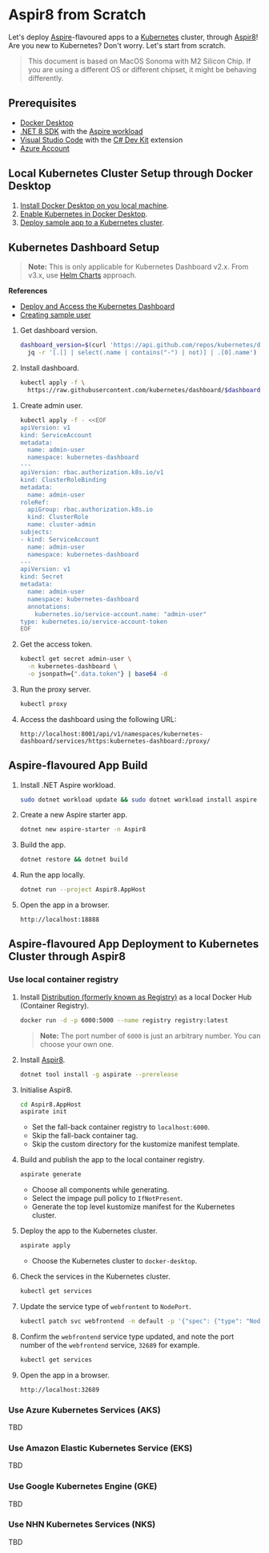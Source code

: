 # Aspir8 from Scratch

Let's deploy [Aspire](https://learn.microsoft.com/dotnet/aspire/get-started/aspire-overview)-flavoured apps to a [Kubernetes](https://kubernetes.io/) cluster, through [Aspir8](https://github.com/prom3theu5/aspirational-manifests)! Are you new to Kubernetes? Don't worry. Let's start from scratch.

> This document is based on MacOS Sonoma with M2 Silicon Chip. If you are using a different OS or different chipset, it might be behaving differently.

## Prerequisites

- [Docker Desktop](https://www.docker.com/products/docker-desktop/)
- [.NET 8 SDK](https://dotnet.microsoft.com/en-us/download/dotnet/8.0) with the [Aspire workload](https://learn.microsoft.com/dotnet/aspire/fundamentals/setup-tooling?tabs=dotnet-cli)
- [Visual Studio Code](https://code.visualstudio.com/) with the [C# Dev Kit](https://marketplace.visualstudio.com/items?itemName=ms-dotnettools.csdevkit) extension
- [Azure Account](https://azure.microsoft.com/free)

## Local Kubernetes Cluster Setup through Docker Desktop

1. [Install Docker Desktop on you local machine](https://docs.docker.com/desktop/install/mac-install/).
1. [Enable Kubernetes in Docker Desktop](https://docs.docker.com/desktop/kubernetes/).
1. [Deploy sample app to a Kubernetes cluster](https://docs.docker.com/get-started/kube-deploy/).

## Kubernetes Dashboard Setup

> **Note:** This is only applicable for Kubernetes Dashboard v2.x. From v3.x, use [Helm Charts](https://artifacthub.io/packages/helm/k8s-dashboard/kubernetes-dashboard) approach.

**References**

- [Deploy and Access the Kubernetes Dashboard](https://kubernetes.io/docs/tasks/access-application-cluster/web-ui-dashboard/)
- [Creating sample user](https://github.com/kubernetes/dashboard/blob/master/docs/user/access-control/creating-sample-user.md)

1. Get dashboard version.

    ```bash
    dashboard_version=$(curl 'https://api.github.com/repos/kubernetes/dashboard/releases' | \
      jq -r '[.[] | select(.name | contains("-") | not)] | .[0].name')
    ```

1. Install dashboard.

    ```bash
    kubectl apply -f \
      https://raw.githubusercontent.com/kubernetes/dashboard/$dashboard_version/aio/deploy/recommended.yaml
    ```

<!-- 1. Install metrics server.

    ```bash
    kubectl apply -f \
      https://github.com/kubernetes-sigs/metrics-server/releases/latest/download/components.yaml
    ``` -->

1. Create admin user.

    ```bash
    kubectl apply -f - <<EOF
    apiVersion: v1
    kind: ServiceAccount
    metadata:
      name: admin-user
      namespace: kubernetes-dashboard
    ---
    apiVersion: rbac.authorization.k8s.io/v1
    kind: ClusterRoleBinding
    metadata:
      name: admin-user
    roleRef:
      apiGroup: rbac.authorization.k8s.io
      kind: ClusterRole
      name: cluster-admin
    subjects:
    - kind: ServiceAccount
      name: admin-user
      namespace: kubernetes-dashboard
    ---
    apiVersion: v1
    kind: Secret
    metadata:
      name: admin-user
      namespace: kubernetes-dashboard
      annotations:
        kubernetes.io/service-account.name: "admin-user"
    type: kubernetes.io/service-account-token
    EOF
    ```

1. Get the access token.

    ```bash
    kubectl get secret admin-user \
      -n kubernetes-dashboard \
      -o jsonpath={".data.token"} | base64 -d
    ```

1. Run the proxy server.

    ```bash
    kubectl proxy
    ```

1. Access the dashboard using the following URL:

    ```text
    http://localhost:8001/api/v1/namespaces/kubernetes-dashboard/services/https:kubernetes-dashboard:/proxy/
    ```

## Aspire-flavoured App Build

1. Install .NET Aspire workload.

    ```bash
    sudo dotnet workload update && sudo dotnet workload install aspire
    ```

1. Create a new Aspire starter app.

    ```bash
    dotnet new aspire-starter -n Aspir8
    ```

1. Build the app.

    ```bash
    dotnet restore && dotnet build
    ```

1. Run the app locally.

    ```bash
    dotnet run --project Aspir8.AppHost
    ```

1. Open the app in a browser.

    ```text
    http://localhost:18888
    ```

## Aspire-flavoured App Deployment to Kubernetes Cluster through Aspir8

### Use local container registry

1. Install [Distribution (formerly known as Registry)](https://github.com/distribution/distribution) as a local Docker Hub (Container Registry).

    ```bash
    docker run -d -p 6000:5000 --name registry registry:latest
    ```

   > **Note:** The port number of `6000` is just an arbitrary number. You can choose your own one.

1. Install [Aspir8](https://github.com/prom3theu5/aspirational-manifests).

    ```bash
    dotnet tool install -g aspirate --prerelease
    ```

1. Initialise Aspir8.

    ```bash
    cd Aspir8.AppHost
    aspirate init
    ```

   - Set the fall-back container registry to `localhost:6000`.
   - Skip the fall-back container tag.
   - Skip the custom directory for the kustomize manifest template.

1. Build and publish the app to the local container registry.

    ```bash
    aspirate generate
    ```

   - Choose all components while generating.
   - Select the impage pull policy to `IfNotPresent`.
   - Generate the top level kustomize manifest for the Kubernetes cluster.

1. Deploy the app to the Kubernetes cluster.

    ```bash
    aspirate apply
    ```

   - Choose the Kubernetes cluster to `docker-desktop`.

1. Check the services in the Kubernetes cluster.

    ```bash
    kubectl get services
    ```

1. Update the service type of `webfrontent` to `NodePort`.

    ```bash
    kubectl patch svc webfrontend -n default -p '{"spec": {"type": "NodePort"}}'
    ```

1. Confirm the `webfrontend` service type updated, and note the port number of the `webfrontend` service, `32689` for example.

    ```bash
    kubectl get services
    ```

1. Open the app in a browser.

    ```text
    http://localhost:32689
    ```

### Use Azure Kubernetes Services (AKS)

TBD

### Use Amazon Elastic Kubernetes Service (EKS)

TBD

### Use Google Kubernetes Engine (GKE)

TBD

### Use NHN Kubernetes Services (NKS)

TBD
